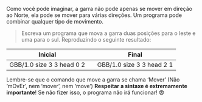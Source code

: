 Como você pode imaginar, a garra não pode apenas se mover em direção ao Norte, ela pode se mover para várias direções. Um programa pode combinar qualquer tipo de movimento.


> Escreva um programa que mova a garra duas posições para o leste e uma para o sul. Reproduzindo o seguinte resultado:

<table class= "table" style="width:100%">
  <thead>
  <tr>
    <th style="text-align: center">Inicial</th>
    <th style="text-align: center"></th> 
    <th style="text-align: center">Final</th>
  </tr>
  </thead>
  <tbody>
  <tr>
    <td style="text-align: center">  
      <gs-board>
        GBB/1.0
        size 3 3
        head 0 2
      </gs-board>
    </td>
    <td style="text-align: center"><i class="fa fa-arrow-right"></i></td> 
    <td style="text-align: center">
      <gs-board>
        GBB/1.0
        size 3 3
        head 2 1
      </gs-board>
    </td>
  </tr>
  <tbody>
</table>

Lembre-se que o comando que move a garra se chama ‘Mover’ (Não ‘mOvEr’, nem ‘mover’, nem ‘move’) **Respeitar  a sintaxe é extremamente importante**! Se não fizer isso, o programa não irá funcionar! :fearful: